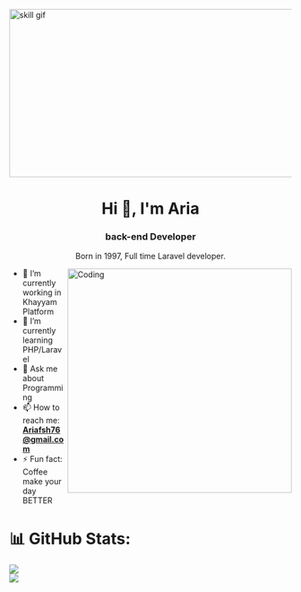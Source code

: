 <img align="center" alt="skill gif" width="1170" height="300" src="https://user-images.githubusercontent.com/74038190/241765440-80728820-e06b-4f96-9c9e-9df46f0cc0a5.gif"><br>


<h1 align="center">Hi 👋, I'm Aria</h1>
<h3 align="center">back-end Developer</h3>
<p align="center">Born in 1997,  Full time Laravel developer.</p>


<img align="right" alt="Coding" width="400" src="https://gist.githubusercontent.com/vininjr/d29bb07bdadb41e4b0923bc8fa748b1a/raw/88f20c9d749d756be63f22b09f3c4ac570bc5101/programming.gif">

- 🔭 I’m currently working in Khayyam Platform
- 🌱 I’m currently learning PHP/Laravel
- 💬 Ask me about Programming
- 📫 How to reach me: **Ariafsh76@gmail.com**
- ⚡ Fun fact: Coffee make your day BETTER

# 📊 GitHub Stats:
  ![](https://github-readme-streak-stats.herokuapp.com/?user=ariafsh&theme=dark&hide_border=true)
  </br>
  ![](https://github-readme-stats.vercel.app/api/top-langs/?username=ariafsh&theme=dark&hide_border=true&include_all_commits=false&count_private=true&layout=compact)

